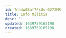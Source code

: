 ```yaml
---
id: Tnh4w0Baf7FsUs-027ZMR
title: Info Militia
desc: ''
updated: 1639759165198
created: 1639759165198
---
```


